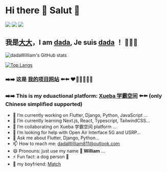 # Hi there 👋 Salut 🔆
![](https://img.shields.io/badge/python-3.9-orange?style=for-the-badge&logo=python&logoColor=orange)
![](https://img.shields.io/badge/django-4.1.5-green?style=for-the-badge&logo=django&logoColor=green)
![](https://img.shields.io/badge/flutter-3.3.10-blue?style=for-the-badge&logo=flutter&logoColor=blue)

## 我是[大大](https://me.xueba.ca)，I am [dada](https://me.xueba.ca), Je suis [dada](https://me.xueba.ca) ！ 🧑🏻‍💻 

![dadaWilliam's GitHub stats](https://github-readme-stats-dadawilliam.vercel.app/api?username=dadaWilliam&show_icons=true)

[![Top Langs](https://github-readme-stats-dadawilliam.vercel.app/api/top-langs/?username=dadaWilliam&layout=compact)](https://github.com/anuraghazra/github-readme-stats)

 ### ➡️➡️ 这是 [我的项目网站](https://xueba.ca) ⬅️⬅️ ❤️🧡💛💚💙💜
 ### ➡️➡️ This is my eduactional platform: [Xueba 学霸空间](https://xueba.ca) ⬅️⬅️ (only Chinese simplified supported)

- 🔭 I’m currently working on Flutter, Django, Python, JavaScript ...
- 🌱 I’m currently learning Next.js, React, Typescript, TailwindCSS...
- 👯 I’m collaborating on Xueba 学霸空间 platform ...
- 🤔 I’m looking for help with Open Air Interface 5G and USRP... 
- 💬 Ask me about Flutter, Django, Python...
- 📫 How to reach me: dadaWilliam811@outlook.com
- 😄 Pronouns: just use my name **🌈 William** ...
- ⚡ Fun fact: a dog person 🐶
- 🥰 my boyfriend: [Match](https://github.com/MatchC)

